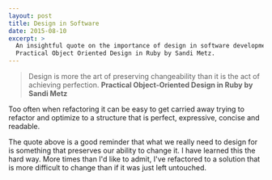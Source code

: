 ```yaml
---
layout: post
title: Design in Software
date: 2015-08-10
excerpt: >
  An insightful quote on the importance of design in software development from
  Practical Object Oriented Design in Ruby by Sandi Metz.
---
```


> Design is more the art of preserving changeability than it is the act of
> achieving perfection.  **Practical Object-Oriented Design in Ruby by Sandi
> Metz**

Too often when refactoring it can be easy to get carried away trying to
refactor and optimize to a structure that is perfect, expressive, concise and
readable.

The quote above is a good reminder that what we really need to design for is
something that preserves our ability to change it. I have learned this the hard
way. More times than I'd like to admit, I've refactored to a solution that is
more difficult to change than if it was just left untouched.
